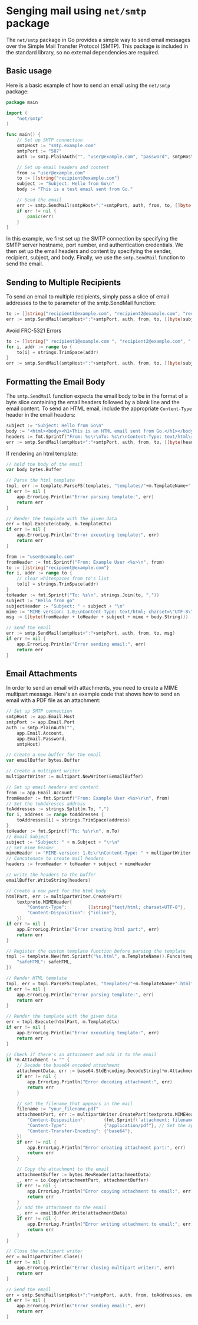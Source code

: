 # Senging mail using `net/smtp` package

The `net/smtp` package in Go provides a simple way to send email messages over
the Simple Mail Transfer Protocol (SMTP). This package is included in the
standard library, so no external dependencies are required.

## Basic usage

Here is a basic example of how to send an email using the `net/smtp` package:

```go
package main

import (
    "net/smtp"
)

func main() {
    // Set up SMTP connection
    smtpHost := "smtp.example.com"
    smtpPort := "587"
    auth := smtp.PlainAuth("", "user@example.com", "password", smtpHost)

    // Set up email headers and content
    from := "user@example.com"
    to := []string{"recipient@example.com"}
    subject := "Subject: Hello from Go\n"
    body := "This is a test email sent from Go."

    // Send the email
    err := smtp.SendMail(smtpHost+":"+smtpPort, auth, from, to, []byte(subject+body))
    if err != nil {
        panic(err)
    }
}
```

In this example, we first set up the SMTP connection by specifying the SMTP
server hostname, port number, and authentication credentials. We then set up
the email headers and content by specifying the sender, recipient, subject, and
body. Finally, we use the `smtp.SendMail` function to send the email.

## Sending to Multiple Recipients

To send an email to multiple recipients, simply pass a slice of email addresses
to the to parameter of the smtp.SendMail function:

```go
to := []string{"recipient1@example.com", "recipient2@example.com", "recipient3@example.com"}
err := smtp.SendMail(smtpHost+":"+smtpPort, auth, from, to, []byte(subject+body))
```

Avoid FRC-5321 Errors

```go
to := []string{" recipient1@example.com ", "recipient2@example.com", " recipient3@example.com "}
for i, addr := range to {
    to[i] = strings.TrimSpace(addr)
}
err := smtp.SendMail(smtpHost+":"+smtpPort, auth, from, to, []byte(subject+body))
```

## Formatting the Email Body

The `smtp.SendMail` function expects the email body to be in the format of a byte
slice containing the email headers followed by a blank line and the email
content. To send an HTML email, include the appropriate `Content-Type` header in
the email headers:

```go
subject := "Subject: Hello from Go\n"
body := "<html><body><h1>This is an HTML email sent from Go.</h1></body></html>"
headers := fmt.Sprintf("From: %s\r\nTo: %s\r\nContent-Type: text/html\r\nSubject: %s\r\n\r\n", from, strings.Join(to, ","), subject)
err := smtp.SendMail(smtpHost+":"+smtpPort, auth, from, to, []byte(headers+body))
```

If rendering an html template:

```go
// hold the body of the email
var body bytes.Buffer

// Parse the html template
tmpl, err := template.ParseFS(templates, "templates/"+m.TemplateName+".html")
if err != nil {
    app.ErrorLog.Println("Error parsing template:", err)
    return err
}

// Render the template with the given data
err = tmpl.Execute(&body, m.TemplateCtx)
if err != nil {
    app.ErrorLog.Println("Error executing template:", err)
    return err
}

from := "user@example.com"
fromHeader := fmt.Sprintf("From: Example User <%s>\n", from)
to := []string{"recipient@example.com"}
for i, addr := range to {
    // clear whitespaces from to's list
    to[i] = strings.TrimSpace(addr)
}
toHeader := fmt.Sprintf("To: %s\n", strings.Join(to, ","))
subject := "Hello from go"
subjectHeader := "Subject: " + subject + "\n"
mime := "MIME-version: 1.0;\nContent-Type: text/html; charset=\"UTF-8\";\n\n"
msg := []byte(fromHeader + toHeader + subject + mime + body.String())

// Send the email
err := smtp.SendMail(smtpHost+":"+smtpPort, auth, from, to, msg)
if err != nil {
    app.ErrorLog.Println("Error sending email:", err)
    return err
}
```


## Email Attachments

In order to send an email with attachments, you need to create a MIME multipart
message. Here's an example code that shows how to send an email with a PDF file
as an attachment:

```go
// Set up SMTP connection
smtpHost := app.Email.Host
smtpPort := app.Email.Port
auth := smtp.PlainAuth("",
    app.Email.Account,
    app.Email.Password,
    smtpHost)

// Create a new buffer for the email
var emailBuffer bytes.Buffer

// Create a multipart writer
multipartWriter := multipart.NewWriter(&emailBuffer)

// Set up email headers and content
from := app.Email.Account
fromHeader := fmt.Sprintf("From: Example User <%s>\r\n", from)
// Set the toAddresses address
toAddresses := strings.Split(m.To, ",")
for i, address := range toAddresses {
    toAddresses[i] = strings.TrimSpace(address)
}
toHeader := fmt.Sprintf("To: %s\r\n", m.To)
// Email Subject
subject := "Subject: " + m.Subject + "\r\n"
// Set mime header
mimeHeader := "MIME-version: 1.0;\r\nContent-Type: " + multipartWriter.FormDataContentType() + "\r\n\r\n"
// Concatenate to create mail headers
headers := fromHeader + toHeader + subject + mimeHeader

// write the headers to the buffer
emailBuffer.WriteString(headers)

// Create a new part for the html body
htmlPart, err := multipartWriter.CreatePart(
    textproto.MIMEHeader{
        "Content-Type":        []string{"text/html; charset=UTF-8"},
        "Content-Disposition": {"inline"},
    })
if err != nil {
    app.ErrorLog.Println("Error creating html part:", err)
    return err
}

// Register the custom template function before parsing the template
tmpl := template.New(fmt.Sprintf("%s.html", m.TemplateName)).Funcs(template.FuncMap{
    "safeHTML": safeHTML,
})

// Render HTML template
tmpl, err = tmpl.ParseFS(templates, "templates/"+m.TemplateName+".html")
if err != nil {
    app.ErrorLog.Println("Error parsing template:", err)
    return err
}

// Render the template with the given data
err = tmpl.Execute(htmlPart, m.TemplateCtx)
if err != nil {
    app.ErrorLog.Println("Error executing template:", err)
    return err
}

// Check if there's an attachment and add it to the email
if *m.Attachment != "" {
    // Decode the base64 encoded attachment
    attachmentData, err := base64.StdEncoding.DecodeString(*m.Attachment)
    if err != nil {
        app.ErrorLog.Println("Error decoding attachment:", err)
        return err
    }

    // set the filename that appears in the mail
    filename := "your_filename.pdf"
    attachmentPart, err := multipartWriter.CreatePart(textproto.MIMEHeader{
        "Content-Disposition":       {fmt.Sprintf(`attachment; filename="%s"`, filename)},
        "Content-Type":              {"application/pdf"}, // Set the appropriate content type based on the file
        "Content-Transfer-Encoding": {"base64"},
    })
    if err != nil {
        app.ErrorLog.Println("Error creating attachment part:", err)
        return err
    }

    // Copy the attachment to the email
    attachmentBuffer := bytes.NewReader(attachmentData)
    _, err = io.Copy(attachmentPart, attachmentBuffer)
    if err != nil {
        app.ErrorLog.Println("Error copying attachment to email:", err)
        return err
    }
    // add the attachment to the email
    _, err = emailBuffer.Write(attachmentData)
    if err != nil {
        app.ErrorLog.Println("Error writing attachment to email:", err)
        return err
    }
}

// Close the multipart writer
err = multipartWriter.Close()
if err != nil {
    app.ErrorLog.Println("Error closing multipart writer:", err)
    return err
}

// Send the email
err = smtp.SendMail(smtpHost+":"+smtpPort, auth, from, toAddresses, emailBuffer.Bytes())
if err != nil {
    app.ErrorLog.Println("Error sending email:", err)
    return err
}

```
